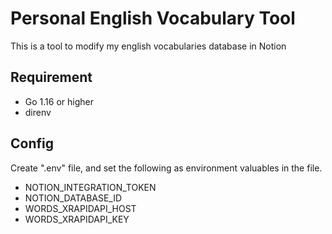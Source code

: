 # Personal English Vocabulary Tool
This is a tool to modify my english vocabularies database in Notion

## Requirement
* Go 1.16 or higher
* direnv

## Config
Create ".env" file, and set the following as environment valuables in the file.
* NOTION_INTEGRATION_TOKEN
* NOTION_DATABASE_ID
* WORDS_XRAPIDAPI_HOST
* WORDS_XRAPIDAPI_KEY


